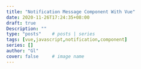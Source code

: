 ```yaml
---
title: "Notification Message Component With Vue"
date: 2020-11-26T17:24:35+08:00
draft: true
Description: ""
type: "posts"    # posts | series
tags: [vue,javascript,notification,component]
series: []
author: "Gl"
cover: false     # image name
---
```


